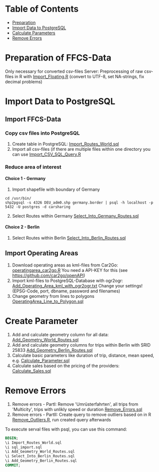 # Table of Contents

* [Preparation](#Preparation)
* [Import Data to PostgreSQL](#Import_Data)  
* [Calculate Parameters](#Calc_Parameters) 
* [Remove Errors](#Remove_Errors) 


# Preparation of FFCS-Data <a id="Preparation"></a>
Only necessary for converted csv-files Server:  Preprocessing of raw csv-files in R with [Import_Floating.R](Preparation/R/Import_Floating.R) (convert to UTF-8, set NA-strings, fix decimal problems)


# Import Data to PostgreSQL<a id="Import_Data"></a>
## Import FFCS-Data
### Copy csv files into PostgreSQL
1. Create table in PostgreSQL: [Import_Routes_World.sql](Preparation/PostgreSQL/Import_Routes_World.sql) 
2. Import all csv-files (if there are multiple files within one directory you can use [Import_CSV_SQL_Query.R](Preparation/R/Import_CSV_SQL_Query.R.R)

### Reduce area of interest
#### Choice 1 - Germany
1. Import shapefile with boundary of Germany

 ```
 cd /usr/bin/
 shp2pgsql -s 4326 DEU_adm0.shp germany.border | psql -h localhost -p 5432 -U postgres -d carsharing
 ```
2. Select Routes within Germany [Select_Into_Germany_Routes.sql](Preparation/PostgreSQL/Select_Into_Germany_Routes.sql)

#### Choice 2 - Berlin
1. Select Routes within Berlin [Select_Into_Berlin_Routes.sql](Preparation/PostgreSQL/Select_Into_Berlin_Routes.sql)


## Import Operating Areas
1. Download operating areas as kml-files from Car2Go: [operatingarea_car2go.R](Data/R/operatingarea_car2go.R) You need a API-KEY for this (see https://github.com/car2go/openAPI)
2. Import kml-files to PostgreSQL-Database with ogr2ogr: [Add_Operating_Area_kml_with_ogr2ogr.txt](Preparation/PostgreSQL/Add_Operating_Area_kml_with_ogr2ogr.txt) Change your settings! (EPSG-Code, port, dbname, password and filenames)
3. Change geometry from lines to polygons [OperatingArea_Line_to_Polygon.sql](Preparation/PostgreSQL/OperatingArea_Line_to_Polygon.sql)

 

# Create Parameter <a id="Calc_Parameters"></a>
1. Add and calculate geometry column for all data: [Add_Geometry_World_Routes.sql](Preparation/PostgreSQL/Add_Geometry_World_Routes.sql)
2. Add and calculate geometry columns for trips within Berlin with SRID 25833 [Add_Geometry_Berlin_Routes.sql](Preparation/PostgreSQL/Add_Geometry_Berlin_Routes.sql)
3. Calculate basic parameters like duration of trip, distance, mean speed, e.g. [Calculate_Parameter.sql](Preparation/PostgreSQL/Calculate_Parameter.sql)
4. Calculate sales based on the pricing of the providers: [Calculate_Sales.sql](Preparation/PostgreSQL/Calculate_Sales.sql)


# Remove Errors <a id="Remove_Errors"></a>
1. Remove errors - PartI: Remove 'Umrüsterfahrten', all trips from 'Multicity', trips with unlikly speed or duration [Remove_Errors.sql](Preparation/PostgreSQL/Remove_Errors.sql)
2. Remove errors - PartII: Create query to remove outliers based on in R [Remove_Outliers.R](Preparation/R/Remove_Outliers.R), run created query afterwards

To execute serval files with psql, you can use this command:

```sql
BEGIN;
\i Import_Routes_World.sql
\i sql_import.sql
\i Add_Geometry_World_Routes.sql
\i Select_Into_Berlin_Routes.sql
\i Add_Geometry_Berlin_Routes.sql
COMMIT;
```
